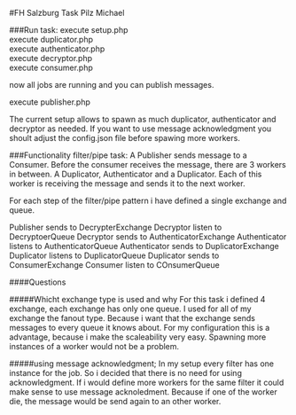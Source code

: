#FH Salzburg Task Pilz Michael

###Run task:
execute setup.php <br />
execute duplicator.php <br />
execute authenticator.php <br />
execute decryptor.php <br />
execute consumer.php<br />

now all jobs are running and you can publish messages.

execute publisher.php

The current setup allows to spawn as much duplicator, authenticator and decryptor as needed.
If you want to use message acknowledgment you shoult adjust the config.json file before spawing more workers.


###Functionality filter/pipe task:
A Publisher sends message to a Consumer. Before the consumer receives the message, there are 3 workers in between. A Duplicator, Authenticator and a Duplicator.
Each of this worker is receiving the message and sends it to the next worker.

For each step of the filter/pipe pattern i have defined a single exchange and queue.

Publisher sends to DecrypterExchange
Decryptor listen to DecryptoerQueue
Decryptor sends to AuthenticatorExchange
Authenticator listens to AuthenticatorQueue
Authenticator sends to DuplicatorExchange
Duplicator listens to DuplicatorQueue
Duplicator sends to ConsumerExchange
Consumer listen to COnsumerQueue

####Questions 

#####Whicht exchange type is used and why
For this task i defined 4 exchange, each exchange has only one queue.
I used for all of my exchange the fanout type. Because i want that the exchange sends messages to every queue it knows about.
For my configuration this is a advantage, because i make the scaleability very easy. Spawning more instances of a worker would not be a problem. 

#####using message acknowledgment;
In my setup every filter has one instance for the job. So i decided that there is no need for using acknowledgment.
If i would define more workers for the same filter it could make sense to use message acknoledment. 
Because if one of the worker die, the message would be send again to an other worker.


